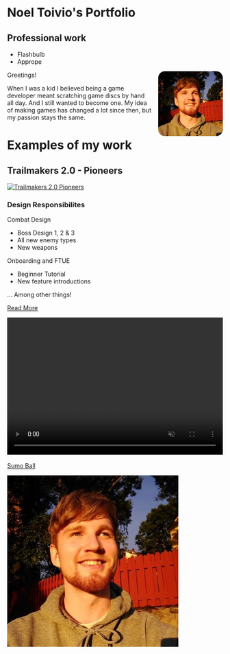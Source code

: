 # Noel Toivio's Portfolio

## Professional work
- Flashbulb
- Apprope

<img src="noeltoivio.jpg" alt="Image of Noel Toivio" width="30%" height="" style="float:right; border-radius: 10%; margin: 0 0 15px 15px;">

Greetings!

When I was a kid I believed being a game developer meant scratching game discs by hand all day. And I still wanted to become one.
My idea of making games has changed a lot since then, but my passion stays the same.

# Examples of my work


## Trailmakers 2.0 - Pioneers
[![Trailmakers 2.0 Pioneers](https://img.youtube.com/vi/jIPBtURAWxU/0.jpg)](https://www.youtube.com/watch?v=jIPBtURAWxU)
### Design Responsibilites
Combat Design
- Boss Design 1, 2 & 3
- All new enemy types
- New weapons

Onboarding and FTUE
- Beginner Tutorial
- New feature introductions

... Among other things!




<a href="https://github.com/pages-themes/cayman" class="btn">Read More</a>

<video muted="" autoplay="" controls="" loop="" height="320px" style="max-width:100%;">
    <source src="sumoball_action.mp4" type="video/mp4">
</video>


[Sumo Ball](sumo_ball.md)

![Picture of Noel Toivio](noeltoivio.jpg)
